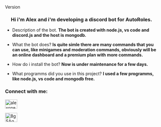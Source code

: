 Version</h1>

<h3 align="center">Hi i'm Alex and i'm developing a discord bot for AutoRoles.</h3>


- Description of the bot. **The bot is created with node.js, vs code and discord.js and the host is mongodb.**

- What the bot does? **Is quite simle there are many commands that you can use, like minigames and moderation commands, obviously will be an online dashboard and a premium plan with more commands.**

- How do i install the bot? **Now is under maintenance for a few days.**

- What programms did you use in this project? **I used a few programms, like node.js, vs code and mongodb free.**

<h3 align="left">Connect with me:</h3>

<p align="left">

<a href="https://www.youtube.com/c/alexone._" target="blank"><img align="center" src="https://raw.githubusercontent.com/rahuldkjain/github-profile-readme-generator/master/src/images/icons/Social/youtube.svg" alt="alexone._" height="30" width="40" /></a>

<a href="https://discord.gg/8gSAgQdZNf" target="blank"><img align="center" src="https://raw.githubusercontent.com/rahuldkjain/github-profile-readme-generator/master/src/images/icons/Social/discord.svg" alt="8gSAgQdZNf" height="30" width="40" /></a>

</p>


